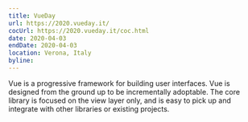 ```yaml
---
title: VueDay
url: https://2020.vueday.it/
cocUrl: https://2020.vueday.it/coc.html
date: 2020-04-03
endDate: 2020-04-03
location: Verona, Italy
byline:
---
```


Vue is a progressive framework for building user interfaces. Vue is designed from the ground up to be incrementally adoptable. The core library is focused on the view layer only, and is easy to pick up and integrate with other libraries or existing projects.
